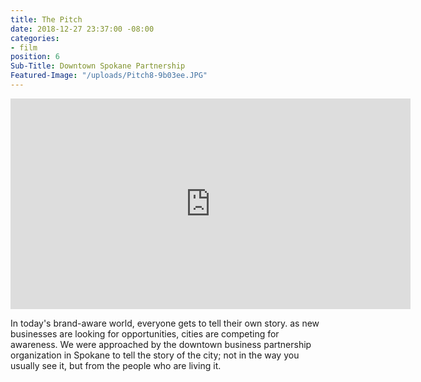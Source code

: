 ```yaml
---
title: The Pitch
date: 2018-12-27 23:37:00 -08:00
categories:
- film
position: 6
Sub-Title: Downtown Spokane Partnership
Featured-Image: "/uploads/Pitch8-9b03ee.JPG"
---
```


<iframe src="https://player.vimeo.com/video/252648997" width="640" height="337" frameborder="0" allowfullscreen></iframe>

In today's brand-aware world, everyone gets to tell their own story. as new businesses are looking for opportunities, cities are competing for awareness. We were approached by the downtown business partnership organization in Spokane to tell the story of the city; not in the way you usually see it, but from the people who are living it. 

